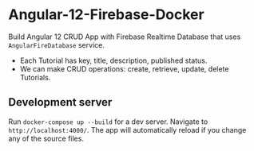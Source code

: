 # Angular-12-Firebase-Docker
Build Angular 12 CRUD App with Firebase Realtime Database that uses `AngularFireDatabase` service.

- Each Tutorial has key, title, description, published status.
- We can make CRUD operations: create, retrieve, update, delete Tutorials.

## Development server

Run `docker-compose up --build` for a dev server. Navigate to `http://localhost:4000/`. The app will automatically reload if you change any of the source files.